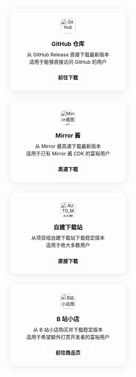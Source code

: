 <script setup>
import { onMounted, onBeforeUnmount } from 'vue'

function updateGithubIcon() {
  const isDark = document.documentElement.classList.contains('dark')
  const githubImg = document.querySelector('img[data-icon="github"]')
  if (githubImg) {
    githubImg.src = isDark ? '/resource/github-dark.svg' : '/resource/github.svg'
  }
}

let observer
onMounted(() => {
  updateGithubIcon()
  observer = new MutationObserver(updateGithubIcon)
  observer.observe(document.documentElement, { attributes: true, attributeFilter: ['class'] })
})
onBeforeUnmount(() => {
  observer && observer.disconnect()
})
</script>
<style>
.download-cards {
  display: flex;
  gap: 2rem;
  flex-wrap: wrap;
  margin-bottom: 2rem;
  justify-content: center;
}
.download-card {
  flex: 1 1 280px;
  max-width: 340px;
  background: var(--vp-c-bg);
  border-radius: 18px;
  box-shadow: 0 4px 24px 0 rgba(60,60,60,0.08), 0 1.5px 6px 0 rgba(60,60,60,0.04);
  padding: 2rem 1.2rem 1.5rem 1.2rem;
  text-align: center;
  border: 1.5px solid var(--vp-c-divider);
  transition: box-shadow 0.25s, border-color 0.25s, transform 0.18s;
  position: relative;
  overflow: hidden;
}
.download-card:hover {
  box-shadow: 0 8px 32px 0 rgba(60,60,60,0.16), 0 2px 8px 0 rgba(60,60,60,0.08);
  border-color: var(--vp-c-brand);
  transform: translateY(-4px) scale(1.025);
}
.download-card picture {
  display: flex;
  justify-content: center;
  align-items: center;
  margin-bottom: 1.2rem;
}
.download-card img {
  width: 54px;
  height: 54px;
  border-radius: 12px;
  background: var(--vp-c-bg-soft);
  box-shadow: 0 1px 4px 0 rgba(60,60,60,0.08);
}
.download-card-title {
  font-size: 1.18rem;
  font-weight: 700;
  margin-bottom: 0.6rem;
  letter-spacing: 0.01em;
}
.download-card-desc {
  color: var(--vp-c-text-2);
  font-size: 1rem;
  margin-bottom: 1.2rem;
  min-height: 2.5em;
}
.download-card a {
  display: inline-block;
  padding: 0.5em 1.5em;
    background: var(--vp-c-brand);
    color: var(--vp-c-bg);
  border-radius: 8px;
  text-decoration: none;
  font-weight: 600;
  font-size: 1.02rem;
  box-shadow: 0 1px 4px 0 rgba(60,60,60,0.08);
    transition: none;
}
  .download-card a:hover {
  background: var(--vp-c-brand);
  color: var(--vp-c-bg);
  box-shadow: 0 1px 4px 0 rgba(60,60,60,0.08);
  transform: none;
}
@media (max-width: 900px) {
  .download-cards {
    flex-direction: column;
    gap: 1.2rem;
    align-items: center;
  }
  .download-card {
    max-width: 98vw;
    width: 100%;
  }
}
</style>

<div class="download-cards">

  <div class="download-card">
    <div style="display:flex;justify-content:center;align-items:center;margin-bottom:1.2rem;">
      <img data-icon="github" src="/resource/github.svg" alt="GitHub" style="width:48px;height:48px;">
    </div>
    <div class="download-card-title">GitHub 仓库</div>
    <div class="download-card-desc">从 GitHub Release 直接下载最新版本<br>适用于能够直接访问 GitHub 的用户</div>
    <a href="https://github.com/DLmaster361/AUTO_MAA/releases/latest" target="_blank">前往下载</a>
  </div>

  <div class="download-card">
    <picture>
      <img src="https://mirrorchyan.com/favicon.ico" alt="Mirror酱图标" style="width:48px;height:48px;">
    </picture>
    <div class="download-card-title">Mirror 酱</div>
    <div class="download-card-desc">从 Mirror 酱高速下载最新版本<br>适用于已有 Mirror 酱 CDK 的富裕用户</div>
    <a href="https://mirrorchyan.com/zh/projects?rid=AUTO_MAA&scource=AUTO_MAA-Web" target="_blank">高速下载</a>
  </div>

  <div class="download-card">
    <picture>
      <img src="/resource/AUTO_MAA.png" alt="AUTO_MAA图标" style="width:48px;height:48px;">
    </picture>
    <div class="download-card-title">自建下载站</div>
    <div class="download-card-desc">从项目组自建下载站下载稳定版本<br>适用于绝大多数用户</div>
    <a href="https://download.auto-mas.top/d/AUTO_MAA/AUTO_MAA_v4.4.3.zip" target="_blank">直接下载</a>
  </div>

  <div class="download-card">
    <picture>
      <img src="https://mall.bilibili.com/favicon.ico" alt="B站小店图标" style="width:48px;height:48px;">
    </picture>
    <div class="download-card-title">B 站小店</div>
    <div class="download-card-desc">从 B 站小店购买并下载稳定版本<br>适用于希望额外打赏开发者的富裕用户</div>
    <a href="https://mall.bilibili.com/neul-next/detailuniversal/detail.html?isMerchant=1&page=detailuniversal_detail&saleType=10&itemsId=11306389&loadingShow=1&noTitleBar=1&msource=merchant_share" target="_blank">前往商品页</a>
  </div>

</div>